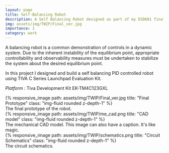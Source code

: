 ```yaml
---
layout: page
title: Self-Balancing Robot
description: A Self Balancing Robot designed as part of my ESD601 final project.
img: assets/img/TWIP/Final_ver.jpg
importance: 1
category: work
---
```


A balancing robot is a common demonstration of controls in a dynamic system. Due to the inherent instability of the equilibrium point, appropriate controllability and observability measures must be undertaken to stabilize the system about the desired equilibrium point.

In this project I designed and build a self balancing PID controlled robot using TIVA C Series Launchpad Evaluation Kit.

*Platform :* Tiva Development Kit EK-TM4C123GXL


<div class="row">
    <div class="col-sm mt-3 mt-md-0">
        {% responsive_image path: assets/img/TWIP/Final_ver.jpg title: "Final Prototype" class: "img-fluid rounded z-depth-1" %}
    </div>
</div>
<div class="caption">
    The final prototype of the robot.
</div>


<div class="row">
    <div class="col-sm mt-3 mt-md-0">
        {% responsive_image path: assets/img/TWIP/me_cad.png title: "CAD model" class: "img-fluid rounded z-depth-1" %}
    </div>
</div>
<div class="caption">
    The mechanical CAD model.
    This image can also have a caption. It's like magic.
</div>

<div class="row">
    <div class="col-sm mt-3 mt-md-0">
        {% responsive_image path: assets/img/TWIP/schematics.png title: "Circuit Schematics" class: "img-fluid rounded z-depth-1" %}
    </div>
</div>
<div class="caption">
    The circuit schematics.
</div>

